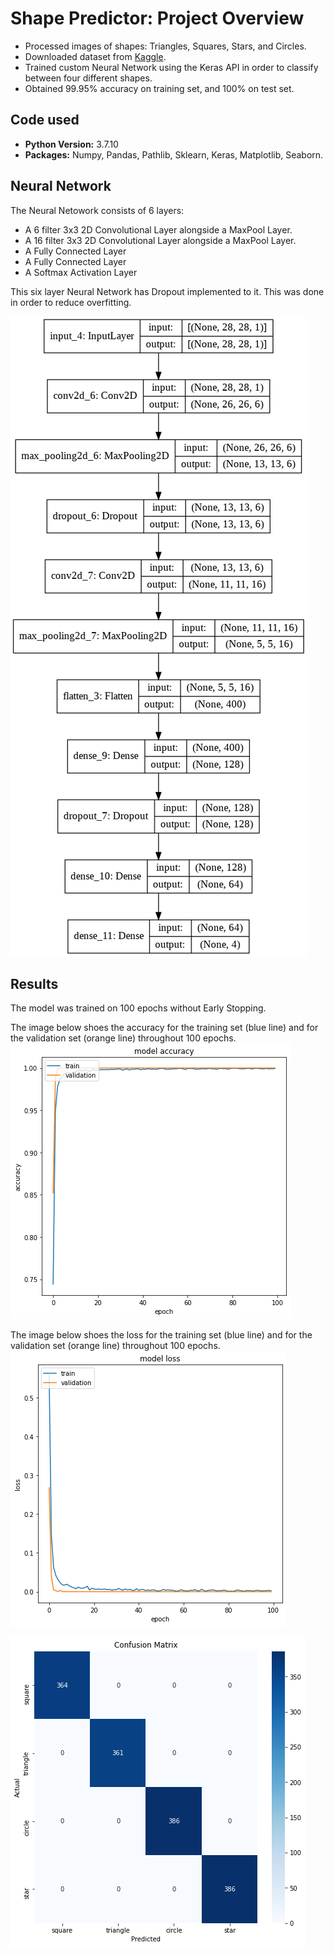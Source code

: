 # Shape Predictor: Project Overview
- Processed images of shapes: Triangles, Squares, Stars, and Circles.
- Downloaded dataset from [Kaggle](https://www.kaggle.com/smeschke/four-shapes).
- Trained custom Neural Network using the Keras API in order to classify between four different shapes.
- Obtained 99.95% accuracy on training set, and 100% on test set.

## Code used
- **Python Version:** 3.7.10
- **Packages:** Numpy, Pandas, Pathlib, Sklearn, Keras, Matplotlib, Seaborn.

## Neural Network
The Neural Netowork consists of 6 layers:
- A 6 filter 3x3 2D Convolutional Layer alongside a MaxPool Layer.
- A 16 filter 3x3 2D Convolutional Layer alongside a MaxPool Layer.
- A Fully Connected Layer
- A Fully Connected Layer
- A Softmax Activation Layer

This six layer Neural Network has Dropout implemented to it. This was done in order to reduce overfitting.

![alt text](https://github.com/AReyH/shape_predictor/blob/main/NN_Architecture.png 'Neural Network')

## Results
The model was trained on 100 epochs without Early Stopping.

The image below shoes the accuracy for the training set (blue line) and for the validation set (orange line) throughout 100 epochs.
![alt text](https://github.com/AReyH/shape_predictor/blob/main/images/model_accuracy.png)

The image below shoes the loss for the training set (blue line) and for the validation set (orange line) throughout 100 epochs.
![alt text](https://github.com/AReyH/shape_predictor/blob/main/images/model_loss.png)

![alt text](https://github.com/AReyH/shape_predictor/blob/main/images/model_cm.png)
